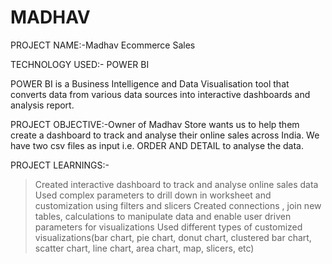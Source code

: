 # MADHAV
PROJECT NAME:-Madhav Ecommerce Sales

TECHNOLOGY USED:- POWER BI

POWER BI is a Business Intelligence and Data Visualisation tool that converts data from various data sources into interactive dashboards and analysis report.

PROJECT OBJECTIVE:-Owner of Madhav Store wants us to help them create a dashboard to track and analyse their online sales across India.
We have two csv files as input i.e. ORDER AND DETAIL to analyse the data.

PROJECT LEARNINGS:-
> Created interactive dashboard to track and analyse online sales data
> Used complex parameters to drill down in worksheet and customization using filters and slicers
> Created connections , join new tables, calculations to manipulate data and enable user driven parameters for visualizations
> Used different types of customized visualizations(bar chart, pie chart, donut chart, clustered bar chart, scatter chart, line chart, area chart, map, slicers, etc)

